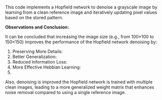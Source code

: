 This code implements a Hopfield network to denoise a grayscale image by learning from a clean reference image and iteratively updating pixel values based on the stored pattern.

**Observations and Conclusion:**

It can be concluded that increasing the image size (e.g., from 100×100 to 150×150) improves the performance of the Hopfield network denoising by:
1. Preserving More Details:
2. Better Generalization:
3. Reduced Information Loss:
4. More Effective Hebbian Learning:
5. 
Also, denoising is improved the Hopfield network is trained with multiple clean images, leading to a more generalized weight matrix that enhances noise removal compared to using a single reference image.
